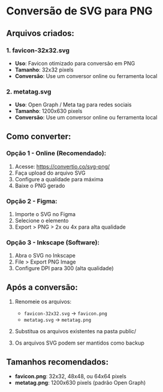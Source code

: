 # Conversão de SVG para PNG

## Arquivos criados:

### 1. favicon-32x32.svg
- **Uso**: Favicon otimizado para conversão em PNG
- **Tamanho**: 32x32 pixels
- **Conversão**: Use um conversor online ou ferramenta local

### 2. metatag.svg  
- **Uso**: Open Graph / Meta tag para redes sociais
- **Tamanho**: 1200x630 pixels
- **Conversão**: Use um conversor online ou ferramenta local

## Como converter:

### Opção 1 - Online (Recomendado):
1. Acesse: https://convertio.co/svg-png/
2. Faça upload do arquivo SVG
3. Configure a qualidade para máxima
4. Baixe o PNG gerado

### Opção 2 - Figma:
1. Importe o SVG no Figma
2. Selecione o elemento
3. Export > PNG > 2x ou 4x para alta qualidade

### Opção 3 - Inkscape (Software):
1. Abra o SVG no Inkscape
2. File > Export PNG Image
3. Configure DPI para 300 (alta qualidade)

## Após a conversão:

1. Renomeie os arquivos:
   - `favicon-32x32.svg` → `favicon.png`
   - `metatag.svg` → `metatag.png`

2. Substitua os arquivos existentes na pasta public/

3. Os arquivos SVG podem ser mantidos como backup

## Tamanhos recomendados:
- **favicon.png**: 32x32, 48x48, ou 64x64 pixels
- **metatag.png**: 1200x630 pixels (padrão Open Graph) 